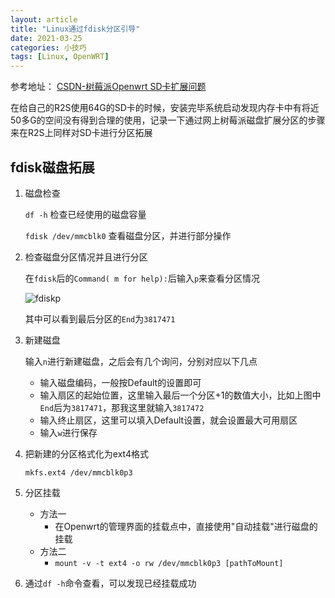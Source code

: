 ```yaml
---
layout: article
title: "Linux通过fdisk分区引导"
date: 2021-03-25
categories: 小技巧
tags: [Linux, OpenWRT]
---
```


参考地址：
[CSDN-树莓派Openwrt SD卡扩展问题](https://blog.csdn.net/xjtumengfanbin/article/details/106871591)

​    在给自己的R2S使用64G的SD卡的时候，安装完毕系统启动发现内存卡中有将近50多G的空间没有得到合理的使用，记录一下通过网上树莓派磁盘扩展分区的步骤来在R2S上同样对SD卡进行分区拓展

## fdisk磁盘拓展

1. 磁盘检查

   `df -h`  检查已经使用的磁盘容量

   `fdisk /dev/mmcblk0`  查看磁盘分区，并进行部分操作

2. 检查磁盘分区情况并且进行分区

   在`fdisk`后的`Command( m for help):`后输入`p`来查看分区情况

   ![fdiskp](https://lsky.halc.top/alLijz.png)

   其中可以看到最后分区的`End`为`3817471`

3. 新建磁盘

   输入`n`进行新建磁盘，之后会有几个询问，分别对应以下几点

   * 输入磁盘编码，一般按Default的设置即可
   * 输入扇区的起始位置，这里输入最后一个分区+1的数值大小，比如上图中`End`后为`3817471`，那我这里就输入`3817472`
   * 输入终止扇区，这里可以填入Default设置，就会设置最大可用扇区
   * 输入`w`进行保存

4. 把新建的分区格式化为ext4格式

   `mkfs.ext4 /dev/mmcblk0p3`

5. 分区挂载

   * 方法一
     * 在Openwrt的管理界面的挂载点中，直接使用"自动挂载"进行磁盘的挂载
   * 方法二
     * `mount -v -t ext4 -o rw /dev/mmcblk0p3 [pathToMount]`

6. 通过`df -h`命令查看，可以发现已经挂载成功
